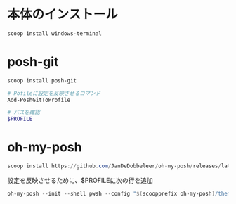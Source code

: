 # 本体のインストール
```Powershell
scoop install windows-terminal
```

# posh-git
```Powershell
scoop install posh-git

# Pofileに設定を反映させるコマンド
Add-PoshGitToProfile

# パスを確認
$PROFILE
```

# oh-my-posh
```Powershell
scoop install https://github.com/JanDeDobbeleer/oh-my-posh/releases/latest/download/oh-my-posh.json
```
設定を反映させるために、$PROFILEに次の行を追加

```profile.ps1
oh-my-posh --init --shell pwsh --config "$(scoopprefix oh-my-posh)/themes/ys.omp.json" |Invoke-Expression
```

